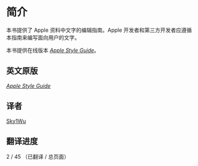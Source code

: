 # 简介

本书提供了 Apple 资料中文字的编辑指南。Apple 开发者和第三方开发者应遵循本指南来编写面向用户的文字。

本书提供在线版本 [_Apple Style Guide_](https://sky1wu.gitbook.io/apple-style-guide/)。

## 英文原版

[_Apple Style Guide_](https://help.apple.com/applestyleguide/)

## 译者

[Sky1Wu](https://imwtx.com)

## 翻译进度

2 / 45 （已翻译 / 总页面）

